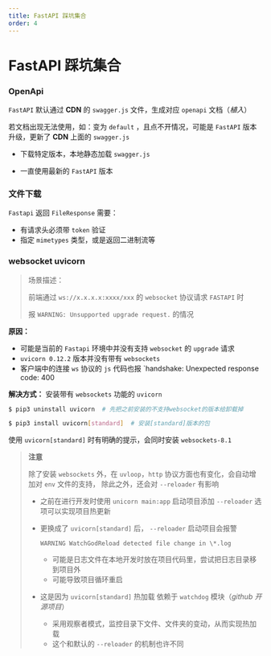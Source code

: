 ```yaml
---
title: FastAPI 踩坑集合
order: 4
---
```


# FastAPI 踩坑集合

### OpenApi

`FastAPI` 默认通过 **CDN** 的 `swagger.js` 文件，生成对应 `openapi` 文档（_植入_）

若文档出现无法使用，如：变为 `default` ，且点不开情况，可能是 `FastAPI` 版本升级，更新了 **CDN** 上面的 `swagger.js`

- 下载特定版本，本地静态加载 `swagger.js`

- 一直使用最新的 `FastAPI` 版本

### 文件下载

`Fastapi` 返回 `FileResponse` 需要：

- 有请求头必须带 `token` 验证
- 指定 `mimetypes` 类型，或是返回二进制流等

### websocket uvicorn

> 场景描述：
>
> 前端通过 `ws://x.x.x.x:xxxx/xxx` 的 `websocket` 协议请求 `FASTAPI` 时
>
> 报 `WARNING: Unsupported upgrade request.` 的情况

**原因：**

- 可能是当前的 `Fastapi` 环境中并没有支持 `websocket` 的 `upgrade` 请求
- `uvicorn 0.12.2` 版本并没有带有 `websockets`
- 客户端中的连接 `ws` 协议的 `js` 代码也报 `handshake: Unexpected response code: 400

**解决方式：**
安装带有 `websockets` 功能的 `uvicorn`

```sh
$ pip3 uninstall uvicorn  # 先把之前安装的不支持websocket的版本给卸载掉

$ pip3 install uvicorn[standard]  # 安装[standard]版本的包
```

使用 `uvicorn[standard]` 时有明确的提示，会同时安装 `websockets-8.1`

> **注意**
>
> 除了安装 `websockets` 外，在 `uvloop`，`http` 协议方面也有变化，会自动增加对 `env` 文件的支持， 除此之外，还会对 `--reloader` 有影响
>
> - 之前在进行开发时使用 `unicorn main:app` 启动项目添加 `--reloader` 选项可以实现项目热更新
>
> - 更换成了 `uvicorn[standard]` 后， `--reloader` 启动项目会报警
>
>   `WARNING WatchGodReload detected file change in \*.log`
>
>   - 可能是日志文件在本地开发时放在项目代码里，尝试把日志目录移到项目外
>   - 可能导致项目循环重启
>
> - 这是因为 `uvicorn[standard]` 热加载 依赖于 `watchdog` 模块（_github 开源项目_）
>
>   - 采用观察者模式，监控目录下文件、文件夹的变动，从而实现热加载
>   - 这个和默认的 `--reloader` 的机制也许不同
